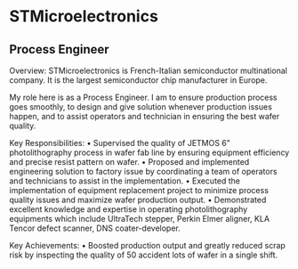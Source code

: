 # STMicroelectronics

## Process Engineer

Overview:
STMicroelectronics is French-Italian semiconductor multinational company. It is the largest semiconductor chip manufacturer in Europe.

My role here is as a Process Engineer. I am to ensure production process goes smoothly, to design and give solution whenever production issues happen, and to assist operators and technician in ensuring the best wafer quality.

Key Responsibilities:
• Supervised the quality of JETMOS 6" photolithography process in wafer fab line by ensuring equipment efficiency and precise resist pattern on wafer.
• Proposed and implemented engineering solution to factory issue by coordinating a team of operators and technicians to assist in the implementation.
• Executed the implementation of equipment replacement project to minimize process quality issues and maximize wafer production output. 
• Demonstrated excellent knowledge and expertise in operating photolithography equipments which include UltraTech stepper, Perkin Elmer aligner, KLA Tencor defect scanner, DNS coater-developer.

Key Achievements:
• Boosted production output and greatly reduced scrap risk by inspecting the quality of 50
accident lots of wafer in a single shift.